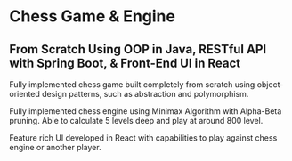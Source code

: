 # Chess Game & Engine

## From Scratch Using OOP in Java, RESTful API with Spring Boot, & Front-End UI in React

Fully implemented chess game built completely from scratch using object-oriented design patterns, such as abstraction and polymorphism. 

Fully implemented chess engine using Minimax Algorithm with Alpha-Beta pruning. Able to calculate 5 levels deep and play at around 800 level. 

Feature rich UI developed in React with capabilities to play against chess engine or another player. 
